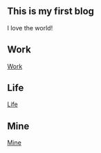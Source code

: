 ## This is my first blog

I love the world!

## Work

[Work](Work/) 

## Life

[Life](Life/)


## Mine
[Mine](Know/)
